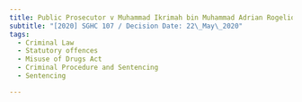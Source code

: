 ```yaml
---
title: Public Prosecutor v Muhammad Ikrimah bin Muhammad Adrian Rogelio Galaura
subtitle: "[2020] SGHC 107 / Decision Date: 22\_May\_2020"
tags:
  - Criminal Law
  - Statutory offences
  - Misuse of Drugs Act
  - Criminal Procedure and Sentencing
  - Sentencing

---
```

